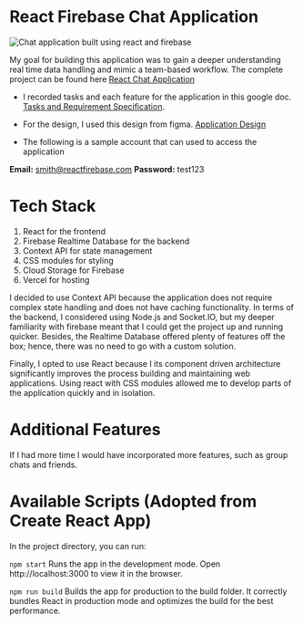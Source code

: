 # React Firebase Chat Application


![Chat application built using react and firebase](https://user-images.githubusercontent.com/56753745/147826029-8912c827-ef0b-468b-a1c4-2840f9cf3dd4.png)


My goal for building this application was to gain a deeper understanding real time data handling and mimic a team-based workflow. The complete project can be found here [React Chat Application](https://reactfirebasechat.vercel.app/)

* I recorded tasks and each feature for the application in this google doc. [Tasks and Requirement Specification](https://docs.google.com/document/d/1fBldFKOj1dvne7TzPW9SU3p9w67cT5Wc-AEfDCSsjvw/edit). 


* For the design, I used this design from figma. [Application Design](https://www.figma.com/file/O9RYx9soVwm4hPJboKqso9/Qwerty---Chat-Application-(Community))


* The following is a sample account that can used to access the application

**Email:** smith@reactfirebase.com
**Password:** test123

# Tech Stack 
1. React for the frontend 
2. Firebase Realtime Database for the backend 
3. Context API for state management 
4. CSS modules for styling
5. Cloud Storage for Firebase
6. Vercel for hosting

I decided to use Context API because the application does not require complex state handling and does not have caching functionality. In terms of the backend, I considered using Node.js and Socket.IO, but my deeper familiarity with firebase meant that I could get the project up and running quicker. Besides, the Realtime Database offered plenty of features off the box; hence, there was no need to go with a custom solution. 

Finally, I opted to use React because I its component driven architecture significantly improves the process building and maintaining web applications. Using react with CSS modules allowed me to develop parts of the application quickly and in isolation.

# Additional Features 
If I had more time I would have incorporated more features, such as group chats and friends. 

# Available Scripts (Adopted from Create React App)
In the project directory, you can run:

`npm start`
Runs the app in the development mode.
Open http://localhost:3000 to view it in the browser.

`npm run build`
Builds the app for production to the build folder.
It correctly bundles React in production mode and optimizes the build for the best performance.

